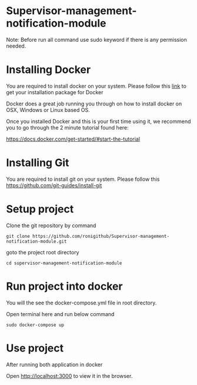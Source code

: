 # Supervisor-management-notification-module

Note: Before run all command use sudo keyword if there is any permission needed.

# Installing Docker
You are required to install docker on your system. Please follow this [link](https://docs.docker.com/get-docker/) to get your installation package for Docker 

Docker does a great job running you through on how to install docker on OSX, Windows or Linux based OS.

Once you installed Docker and this is your first time using it, we recommend you to go through the 2 minute tutorial found here:

https://docs.docker.com/get-started/#start-the-tutorial

# Installing Git

You are required to install git on your system. Please follow this https://github.com/git-guides/install-git 

# Setup project
Clone the git repository by command

```
git clone https://github.com/ronigithub/Supervisor-management-notification-module.git
```

goto the project root directory

```
cd supervisor-management-notification-module
```

# Run project into docker 

You will the see the docker-compose.yml file in root directory. 

Open terminal here and run below command 

```
sudo docker-compose up
```

# Use project

After running both application in docker

Open [http://localhost:3000](http://localhost:3000) to view it in the browser.
